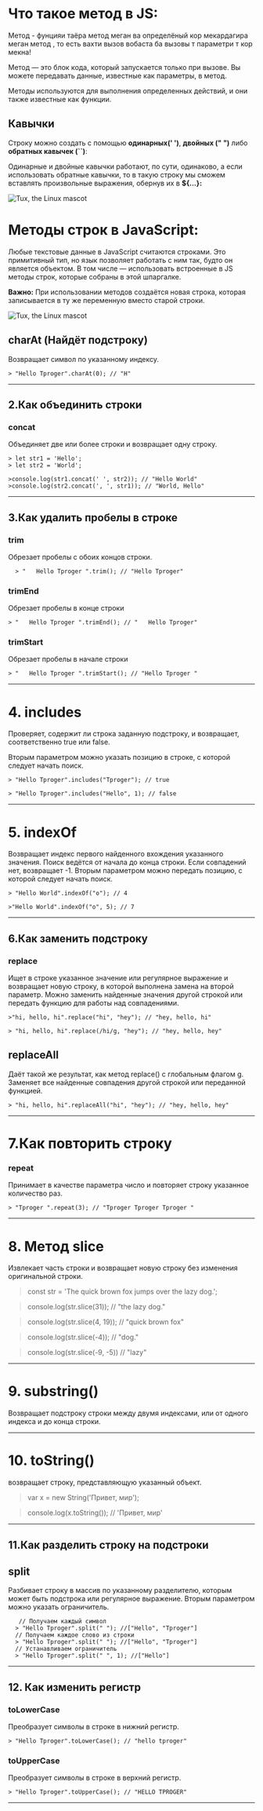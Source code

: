 

# Что такое **метод** в JS:

Метод - фунцияи таёра метод меган ва определёный кор мекардагира меган метод , то есть вахти вызов вобаста ба вызовы т параметри т кор мекна!

Метод — это блок кода, который запускается только при вызове.
Вы можете передавать данные, известные как параметры, в метод.

Методы используются для выполнения определенных действий, и они
также известные как функции.

## Кавычки

Строку можно создать с помощью **одинарных(' ')**, **двойных (" ")** либо **обратных кавычек (``)**:

Одинарные и двойные кавычки работают, по сути, одинаково, а если использовать обратные кавычки, то в такую строку мы сможем вставлять произвольные выражения, обернув их в **${…}:**


![Tux, the Linux mascot](/lesson-3/img/Screenshot_1.png)




# Методы строк в JavaScript: 

Любые текстовые данные в JavaScript считаются строками.  Это примитивный тип, но язык позволяет работать с ним так, будто он является объектом. В том числе — использовать  встроенные в JS методы строк, которые собраны в этой шпаргалке.

**Важно:** При использовании методов создаётся новая строка, которая записывается в ту же переменную вместо старой строки.

![Tux, the Linux mascot](/lesson-3/img/methods.png)


## **charAt**  (Найдёт подстроку)

Возвращает символ по указанному индексу.

    > "Hello Tproger".charAt(0); // "H"
_________________


##  2.Как объединить строки
### **concat**
Объединяет две или более строки и возвращает одну строку.


    > let str1 = 'Hello';
    > let str2 = 'World';

    >console.log(str1.concat(' ', str2)); // "Hello World"
    >console.log(str2.concat(', ', str1)); // "World, Hello"

_________________

## 3.Как удалить пробелы в строке
### **trim**
Обрезает пробелы с обоих концов строки.
      
      > "   Hello Tproger ".trim(); // "Hello Tproger"
      
### **trimEnd**
Обрезает пробелы в конце строки

    > "   Hello Tproger ".trimEnd(); // "   Hello Tproger"
    
### **trimStart**
Обрезает пробелы в начале строки

    > "   Hello Tproger ".trimStart(); // "Hello Tproger "
_________________


# 4. includes 

Проверяет, содержит ли строка заданную подстроку, и возвращает, соответственно true или false. 

Вторым параметром можно указать позицию в строке, с которой следует начать поиск.
    
    > "Hello Tproger".includes("Tproger"); // true
    
    > "Hello Tproger".includes("Hello", 1); // false
_________________

# 5. indexOf
Возвращает индекс первого найденного вхождения указанного значения. Поиск ведётся от начала до конца строки. Если совпадений нет, возвращает -1. Вторым параметром можно передать позицию, с которой следует начать поиск.

    > "Hello World".indexOf("o"); // 4
    
    >"Hello World".indexOf("o", 5); // 7
_________________


## 6.Как заменить подстроку
###  **replace**
Ищет в строке указанное значение или регулярное выражение и возвращает новую строку, в которой выполнена замена на второй параметр. Можно заменить найденные значения другой строкой или передать функцию для работы над совпадениями.

    >"hi, hello, hi".replace("hi", "hey"); // "hey, hello, hi"
    
    > "hi, hello, hi".replace(/hi/g, "hey"); // "hey, hello, hey"
    
##  **replaceAll**
Даёт такой же результат, как метод replace() с глобальным флагом g. Заменяет все найденные совпадения другой строкой или переданной функцией.

    > "hi, hello, hi".replaceAll("hi", "hey"); // "hey, hello, hey"
_________________


# 7.Как повторить строку
### **repeat**
Принимает в качестве параметра число и повторяет строку указанное количество раз.

    > "Tproger ".repeat(3); // "Tproger Tproger Tproger "
_________________

# 8. Метод slice 

 Извлекает часть строки и возвращает новую строку без изменения оригинальной строки.
   > const str = 'The quick brown fox jumps over the lazy dog.';

   >console.log(str.slice(31)); // "the lazy dog."

   >console.log(str.slice(4, 19)); // "quick brown fox"

   >console.log(str.slice(-4)); // "dog."

   >console.log(str.slice(-9, -5)) // "lazy"
________________

# 9. substring() 

Возвращает подстроку строки между двумя индексами, или от одного индекса и до конца строки.
________________


# 10. toString()
 возвращает строку, представляющую указанный объект.
   
   >var x = new String('Привет, мир');

   >console.log(x.toString()); // 'Привет, мир'
________________


## 11.Как разделить строку на подстроки
## **split**

Разбивает строку в массив по указанному разделителю, которым может быть подстрока или регулярное выражение. Вторым параметром можно указать ограничитель.

       // Получаем каждый символ
      > "Hello Tproger".split(" "); //["Hello", "Tproger"]
      // Получаем каждое слово из строки
      > "Hello Tproger".split(" "); //["Hello", "Tproger"]
      // Устанавливаем ограничитель
      > "Hello Tproger".split(" ", 1); //["Hello"]
_________________



##  12. Как изменить регистр
### **toLowerCase**
Преобразует символы в строке в нижний регистр.

    > "Hello Tproger".toLowerCase(); // "hello tproger"

### **toUpperCase**
Преобразует символы в строке в верхний регистр.

    > "Hello Tproger".toUpperCase(); // "HELLO TPROGER"
_________________






















